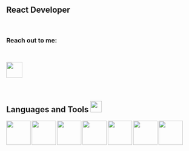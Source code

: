 ## React Developer
<br/>


### Reach out to me:
<br/>



[<img  width="42" src="https://unpkg.com/simple-icons@v5/icons/linkedin.svg" />
][linkedin]

<br/>
<h2 align='left'> Languages and Tools <img src = "https://media2.giphy.com/media/QssGEmpkyEOhBCb7e1/giphy.gif?cid=ecf05e47a0n3gi1bfqntqmob8g9aid1oyj2wr3ds3mg700bl&rid=giphy.gif" width = 30px> </h2>

<img width ='64px' align="left" src ='https://raw.githubusercontent.com/rahulbanerjee26/githubAboutMeGenerator/main/icons/html.svg'>  
<img width ='64px' align='left' src ='https://raw.githubusercontent.com/rahulbanerjee26/githubAboutMeGenerator/main/icons/css.svg'>
<img width ='64px' align='left' src ='https://raw.githubusercontent.com/rahulbanerjee26/githubAboutMeGenerator/main/icons/javascript.svg'>
<img width ='64px' align='left' src ='https://raw.githubusercontent.com/rahulbanerjee26/githubAboutMeGenerator/main/icons/reactjs.svg'>
<img width ='64px' align='left' src ='https://raw.githubusercontent.com/rahulbanerjee26/githubAboutMeGenerator/main/icons/sass.svg'>
<img width ='64px' align='left' src ='https://raw.githubusercontent.com/rahulbanerjee26/githubAboutMeGenerator/main/icons/tailwind.svg'>  
<img width ='64px' align='left' src ='https://raw.githubusercontent.com/rahulbanerjee26/githubAboutMeGenerator/main/icons/redux.svg'>
</div>


[linkedin]: https://www.linkedin.com/in/onur-kirnapci

